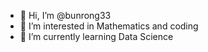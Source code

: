 - 👋 Hi, I’m @bunrong33
- 👀 I’m interested in Mathematics and coding
- 🌱 I’m currently learning Data Science

<!---
bunrong33/bunrong33 is a ✨ special ✨ repository because its `README.md` (this file) appears on your GitHub profile.
You can click the Preview link to take a look at your changes.
--->
